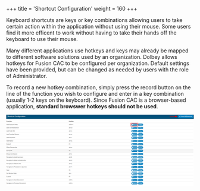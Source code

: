 +++
title = 'Shortcut Configuration'
weight = 160
+++

Keyboard shortcuts are keys or key combinations allowing users to take certain action within the application without using their mouse. Some users find it more efficent to work without having to take their hands off the keyboard to use their mouse. 

Many different applications use hotkeys and keys may already be mapped to different software solutions used by an organization. Dolbey allows hotkeys for Fusion CAC to be configured per organization. Default settings have been provided, but can be changed as needed by users with the role of Administrator.

To record a new hotkey combination, simply press the record button on the line of the function you wish to configure and enter in a key combination (usually 1-2 keys on the keyboard). Since Fusion CAC is a browser-based application, **standard browswer hotkeys should not be used**.

![](2024-12-03_ShortcutConfig.png)